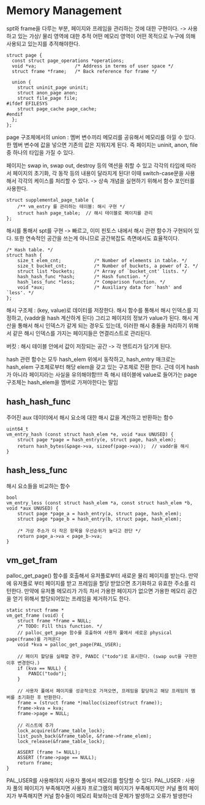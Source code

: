 # Memory Management

spt와 frame을 다루는 부분, 페이지와 프레임을 관리하는 것에 대한 구현이다. -> 사용하고 있는 가상/ 물리 영역에 대한 추적
어떤 메모리 영역이 어떤 목적으로 누구에 의해 사용되고 있는지를 추적해야한다.

```
struct page {
  const struct page_operations *operations;
  void *va;              /* Address in terms of user space */
  struct frame *frame;   /* Back reference for frame */

  union {
    struct uninit_page uninit;
    struct anon_page anon;
    struct file_page file;
#ifdef EFILESYS
    struct page_cache page_cache;
#endif
  };
};
```
page 구조체에서의 union : 멤버 변수끼리 메모리를 공유해서 메모리를 아낄 수 있다. 한 멤버 변수에 값을 넣으면 기존의 값은 지워지게 된다.
즉 페이지는 uninit, anon, file 중 하나의 타입을 가질 수 있다.

페이지는 swap in, swap out, destroy 등의 액션을 취할 수 있고 각각의 타입에 따라서 페이지의 초기화, 각 동작 등의 내용이 달라지게 된다!
이때 switch-case문을 사용해서 각각의 케이스를 처리할 수 있다. -> 상속 개념을 실현하기 위해서 함수 포인터를 사용한다.

```
struct supplemental_page_table {
	/** vm_entry 를 관리하는 테이블: 해시 구현 */
	struct hash page_table;  // 해시 테이블로 페이지를 관리
};
```
해시를 통해서 spt를 구현 -> 빠르고, 이미 핀토스 내에서 해시 관련 함수가 구현되어 있다.
또한 연속적인 공간을 쓰는게 아니므로 공간복잡도 측면에서도 효율적이다.

```
/* Hash table. */
struct hash {
	size_t elem_cnt;            /* Number of elements in table. */
	size_t bucket_cnt;          /* Number of buckets, a power of 2. */
	struct list *buckets;       /* Array of `bucket_cnt' lists. */
	hash_hash_func *hash;       /* Hash function. */
	hash_less_func *less;       /* Comparison function. */
	void *aux;                  /* Auxiliary data for `hash' and `less'. */
};
```
해시 구조체 : (key, value)로 데이터를 저장한다.
해시 함수를 통해서 해시 인덱스를 지정하고, (vaddr을 hash 계산하게 된다) 그리고 페이지의 정보가 value가 된다.
해시 계산을 통해서 해시 인덱스가 같게 되는 경우도 있는데, 이러한 해시 충돌을 처리하기 위해서 같은 해시 인덱스를 가지는 페이지들은 연결리스트로 관리된다.

버킷 : 해시 테이블 안에서 값이 저장되는 공간 -> 각 엔트리가 담기게 된다.

hash 관련 함수는 모두 hash_elem 위에서 동작하고, hash_entry 매크로는 hash_elem 구조체로부터 해당 elem을 갖고 있는 구조체로 전환 한다.
근데 이게 hash가 아니라 페이지라는 사실을 유의해야함!!!! 즉 해시 테이블에 value로 들어가는 page 구조체는 hash_elem을 멤버로 가져야한다는 말임

## hash_hash_func
주어진 aux 데이터에서 해시 요소에 대한 해시 값을 계산하고 반환하는 함수
```
uint64_t
vm_entry_hash (const struct hash_elem *e, void *aux UNUSED) {
	struct page *page = hash_entry(e, struct page, hash_elem);
	return hash_bytes(&page->va, sizeof(page->va));  // vaddr을 해시
}

```

## hash_less_func
해시 요소들을 비교하는 함수
```
bool 
vm_entry_less (const struct hash_elem *a, const struct hash_elem *b, void *aux UNUSED) {
	struct page *page_a = hash_entry(a, struct page, hash_elem);
	struct page *page_b = hash_entry(b, struct page, hash_elem);

	/* 가상 주소가 더 작은 항목을 우선순위가 높다고 판단 */
	return page_a->va < page_b->va;
}
```

## vm_get_fram
palloc_get_page() 함수를 호출해서 유저풀로부터 새로운 물리 페이지를 받는다.
만약에 유저풀로 부터 페이지를 받고 프레임을 할당 받았으면 초기화하고 유효한 주소를 리턴한다.
만약에 유저풀 메모리가 가득 차서 가용한 페이지가 없으면 가용한 메모리 공간을 얻기 위해서 할당되어있는 프레임을 제거하기도 한다.
```
static struct frame *
vm_get_frame (void) {
	struct frame *frame = NULL;
	/* TODO: Fill this function. */
	// palloc_get_page 함수를 호출하여 사용자 풀에서 새로운 physical page(frame)를 가져온다
	void *kva = palloc_get_page(PAL_USER);

	// 페이지 할당을 실패할 경우, PANIC ("todo")로 표시한다. (swap out을 구현한 이후 변경한다.)
	if (kva == NULL) {
		PANIC("todo");
	}

	// 사용자 풀에서 페이지를 성공적으로 가져오면, 프레임을 할당하고 해당 프레임의 멤버를 초기화한 후 반환한다.
	frame = (struct frame *)malloc(sizeof(struct frame));
	frame->kva = kva;
	frame->page = NULL;

	// 리스트에 추가
	lock_acquire(&frame_table_lock);
	list_push_back(&frame_table, &frame->frame_elem);
	lock_release(&frame_table_lock);

	ASSERT (frame != NULL);
	ASSERT (frame->page == NULL);
	return frame;
}
```
PAL_USER를 사용해야지 사용자 풀에서 메모리를 할당할 수 있다.
PAL_USER : 사용자 풀의 페이지가 부족해지면 사용자 프로그램의 페이지가 부족해지지만 커널 풀의 페이지가 부족해지면 커널 함수들이 메모리 확보하는데 문제가 발생하고 오류가 발생한다

